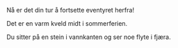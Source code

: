 ﻿Nå er det din tur å fortsette eventyret herfra!

Det er en varm kveld midt i sommerferien.

Du sitter på en stein i vannkanten og ser noe flyte i fjæra.